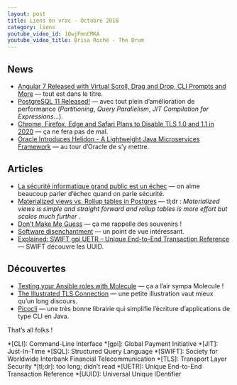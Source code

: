 ```yaml
---
layout: post
title: Liens en vrac - Octobre 2018
category: liens
youtube_video_id: 1QwjFmnCMKA
youtube_video_title: Brisa Roché - The Drum
---
```


## News

- [Angular 7 Released with Virtual Scroll, Drag and Drop, CLI Prompts and More](https://www.infoq.com/news/2018/11/angular-7/)
  — tout est dans le titre.
- [PostgreSQL 11 Released!](https://www.postgresql.org/about/news/1894/)
  — avec tout plein d’amélioration de performance (_Partitioning_, _Query Parallelism_, _JIT Compilation for
  Expressions_…).
- [Chrome, Firefox, Edge and Safari Plans to Disable TLS 1.0 and 1.1 in 2020](https://thehackernews.com/2018/10/web-browser-tls-support.html)
  — ça ne fera pas de mal.
- [Oracle Introduces Helidon - A Lightweight Java Microservices Framework](https://www.infoq.com/news/2018/10/oracle-introduces-helidon/)
  — au tour d’Oracle de s’y mettre.

## Articles

- [La sécurité informatique grand public est un échec](https://dascritch.net/post/2018/10/08/La-s%C3%A9curit%C3%A9-informatique-grand-public-est-un-%C3%A9chec)
  — on aime beaucoup parler d’échec quand on parle sécurité.
- [Materialized views vs. Rollup tables in Postgres](https://www.citusdata.com/blog/2018/10/31/materialized-views-vs-rollup-tables/)
  — tl;dr : _Materialized views is simple and straight forward and rollup tables is more effort but scales much further_
  .
- [Don’t Make Me Guess](https://www.yegor256.com/2018/10/16/dont-make-me-guess.html)
  — ça me rappelle des souvenirs !
- [Software disenchantment](https://tonsky.me/blog/disenchantment/)
  — un point de vue intéressant.
- [Explained: SWIFT gpi UETR – Unique End-to-End Transaction Reference](https://www.sepaforcorporates.com/swift-for-corporates/explained-swift-gpi-uetr-unique-end-to-end-transaction-reference/)
  — SWIFT découvre les UUID.

## Découvertes

- [Testing your Ansible roles with Molecule](https://www.jeffgeerling.com/blog/2018/testing-your-ansible-roles-molecule)
  — ça a l’air sympa Molecule !
- [The Illustrated TLS Connection](https://tls.ulfheim.net/)
  — une petite illustration vaut mieux qu’un long discours.
- [Picocli](https://github.com/remkop/picocli)
  — une très bonne librairie qui simplifie l’écriture d’applications de type CLI en Java.

That’s all folks !

<!-- prettier-ignore-start -->
*[CLI]: Command-Line Interface
*[gpi]: Global Payment Initiative
*[JIT]: Just-In-Time
*[SQL]: Structured Query Language
*[SWIFT]: Society for Worldwide Interbank Financial Telecommunication
*[TLS]: Transport Layer Security
*[tl;dr]: too long; didn’t read
*[UETR]: Unique End-to-End Transaction Reference
*[UUID]: Universal Unique IDentifier
<!-- prettier-ignore-end -->
